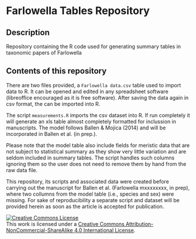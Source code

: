 # Farlowella Tables Repository

## Description

Repository containing the R code used for generating summary tables in taxonomic papers of Farlowella

## Contents of this repository

There are two files provided, a `Farlowella data.csv` table used to import data to R. It can be opened and edited in any spreadsheet software (libreoffice encouraged as it is free software). After saving the data again in csv format, the can be imported into R.

The script `measurements.R` imports the csv dataset into R. If run completely it will generate an xls table almost completely formatted for inclussion in manuscripts. The model follows Ballen & Mojica (2014) and will be incorporated in Ballen et al. (in prep.).

Please note that the model table also include fields for meristic data that are not subject to statistical summary as they show very little variation and are seldom included in summary tables. The script handles such columns ignoring them so the user does not need to remove them by hand from the raw data file.

This repository, its scripts and associated data were created before carrying out the manuscript for Ballen et al. (Farlowella mxxxxxxxx, in prep), where two collumns from the model table (i.e., species and sex) were missing. For sake of reproducibility a separate script and dataset will be provided herein as soon as the article is accepted for publication.

<a rel="license" href="http://creativecommons.org/licenses/by-nc-sa/4.0/"><img alt="Creative Commons License" style="border-width:0" src="https://i.creativecommons.org/l/by-nc-sa/4.0/88x31.png" /></a><br />This work is licensed under a <a rel="license" href="http://creativecommons.org/licenses/by-nc-sa/4.0/">Creative Commons Attribution-NonCommercial-ShareAlike 4.0 International License</a>.
